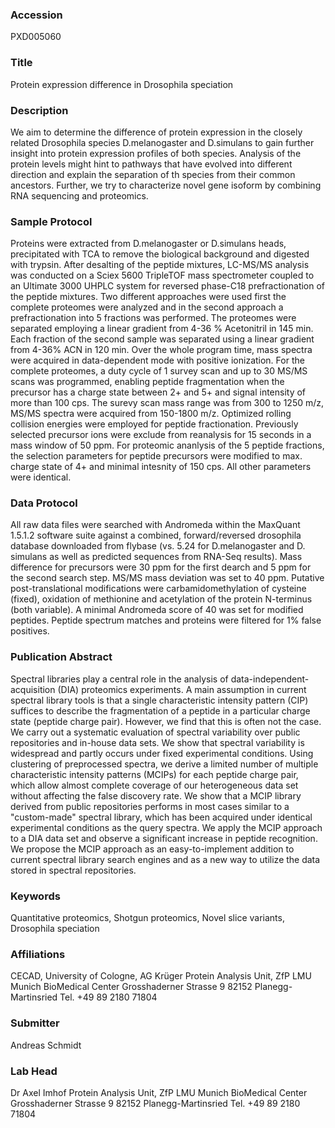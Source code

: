 ### Accession
PXD005060

### Title
Protein expression difference in Drosophila speciation

### Description
We aim to determine the difference of protein expression in the closely related Drosophila species D.melanogaster and D.simulans to gain further insight into protein expression profiles of both species. Analysis of the protein levels might hint to pathways that have evolved into different direction and explain the separation of th species from their common ancestors. Further, we try to characterize novel gene isoform by combining RNA sequencing and proteomics.

### Sample Protocol
Proteins were extracted from D.melanogaster or D.simulans heads, precipitated with TCA to remove the biological background and digested with trypsin. After desalting of the peptide mixtures, LC-MS/MS analysis was conducted on a Sciex 5600 TripleTOF mass spectrometer coupled to an Ultimate 3000 UHPLC system for reversed phase-C18 prefractionation of the peptide mixtures. Two different approaches were used first the complete proteomes were analyzed and in the second approach a prefractionation into 5 fractions was performed. The proteomes were separated employing a linear gradient from 4-36 % Acetonitril in 145 min. Each fraction of the second sample was separated using a linear gradient from 4-36% ACN in 120 min. Over the whole program time, mass spectra were acquired in data-dependent mode with positive ionization. For the complete proteomes, a duty cycle of 1 survey scan and up to 30 MS/MS scans was programmed, enabling peptide fragmentation when the precursor has a charge state between 2+ and 5+ and signal intensity of more than 100 cps. The surevy scan mass range was from 300 to 1250 m/z, MS/MS spectra were acquired from 150-1800 m/z. Optimized rolling collision energies were employed for peptide fractionation. Previously selected precursor ions were exclude from reanalysis for 15 seconds in a mass window of 50 ppm. For proteomic ananlysis of the 5 peptide fractions, the selection parameters for peptide precursors were modified to max. charge state of 4+ and minimal intesnity of 150 cps. All other parameters were identical.

### Data Protocol
All raw data files were searched with Andromeda within the MaxQuant 1.5.1.2 software suite against a combined, forward/reversed drosophila database downloaded from flybase (vs. 5.24 for D.melanogaster and D. simulans as well as predicted sequences from RNA-Seq results). Mass difference for precursors were 30 ppm for the first dearch and 5 ppm for the second search step. MS/MS mass deviation was set to 40 ppm. Putative post-translational modifications were carbamidomethylation of cysteine (fixed), oxidation of methionine and acetylation of the protein N-terminus (both variable). A minimal Andromeda score of 40 was set for modified peptides. Peptide spectrum matches and proteins were filtered for 1% false positives.

### Publication Abstract
Spectral libraries play a central role in the analysis of data-independent-acquisition (DIA) proteomics experiments. A main assumption in current spectral library tools is that a single characteristic intensity pattern (CIP) suffices to describe the fragmentation of a peptide in a particular charge state (peptide charge pair). However, we find that this is often not the case. We carry out a systematic evaluation of spectral variability over public repositories and in-house data sets. We show that spectral variability is widespread and partly occurs under fixed experimental conditions. Using clustering of preprocessed spectra, we derive a limited number of multiple characteristic intensity patterns (MCIPs) for each peptide charge pair, which allow almost complete coverage of our heterogeneous data set without affecting the false discovery rate. We show that a MCIP library derived from public repositories performs in most cases similar to a "custom-made" spectral library, which has been acquired under identical experimental conditions as the query spectra. We apply the MCIP approach to a DIA data set and observe a significant increase in peptide recognition. We propose the MCIP approach as an easy-to-implement addition to current spectral library search engines and as a new way to utilize the data stored in spectral repositories.

### Keywords
Quantitative proteomics, Shotgun proteomics, Novel slice variants, Drosophila speciation

### Affiliations
CECAD, University of Cologne, AG Krüger
Protein Analysis Unit, ZfP LMU Munich BioMedical Center Grosshaderner Strasse 9 82152 Planegg-Martinsried Tel. +49 89 2180 71804

### Submitter
Andreas Schmidt

### Lab Head
Dr Axel Imhof
Protein Analysis Unit, ZfP LMU Munich BioMedical Center Grosshaderner Strasse 9 82152 Planegg-Martinsried Tel. +49 89 2180 71804


